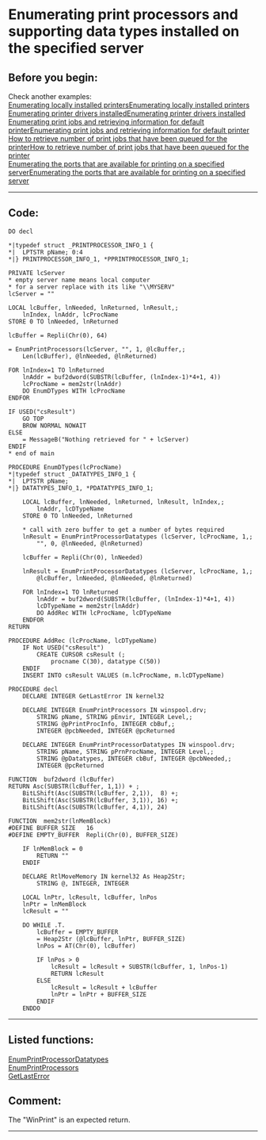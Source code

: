 
# Enumerating print processors and supporting data types installed on the specified server

## Before you begin:
Check another examples:  
<a href="?example=146">Enumerating locally installed printers</a>[Enumerating locally installed printers](sample_146.md)  
<a href="?example=82">Enumerating printer drivers installed</a>[Enumerating printer drivers installed](sample_082.md)  
<a href="?example=368">Enumerating print jobs and retrieving information for default printer</a>[Enumerating print jobs and retrieving information for default printer](sample_368.md)  
<a href="?example=367">How to retrieve number of print jobs that have been queued for the printer</a>[How to retrieve number of print jobs that have been queued for the printer](sample_367.md)  
<a href="?example=334">Enumerating the ports that are available for printing on a specified server</a>[Enumerating the ports that are available for printing on a specified server](sample_334.md)  
  
***  


## Code:
```foxpro  
DO decl

*|typedef struct _PRINTPROCESSOR_INFO_1 {
*|  LPTSTR pName; 0:4
*|} PRINTPROCESSOR_INFO_1, *PPRINTPROCESSOR_INFO_1;

PRIVATE lcServer
* empty server name means local computer
* for a server replace with its like "\\MYSERV"
lcServer = ""

LOCAL lcBuffer, lnNeeded, lnReturned, lnResult,;
	lnIndex, lnAddr, lcProcName
STORE 0 TO lnNeeded, lnReturned

lcBuffer = Repli(Chr(0), 64)

= EnumPrintProcessors(lcServer, "", 1, @lcBuffer,;
	Len(lcBuffer), @lnNeeded, @lnReturned)

FOR lnIndex=1 TO lnReturned
	lnAddr = buf2dword(SUBSTR(lcBuffer, (lnIndex-1)*4+1, 4))
	lcProcName = mem2str(lnAddr)
	DO EnumDTypes WITH lcProcName
ENDFOR

IF USED("csResult")
	GO TOP
	BROW NORMAL NOWAIT
ELSE
	= MessageB("Nothing retrieved for " + lcServer)
ENDIF
* end of main

PROCEDURE EnumDTypes(lcProcName)
*|typedef struct _DATATYPES_INFO_1 {
*|  LPTSTR pName;
*|} DATATYPES_INFO_1, *PDATATYPES_INFO_1;

	LOCAL lcBuffer, lnNeeded, lnReturned, lnResult, lnIndex,;
		lnAddr, lcDTypeName
	STORE 0 TO lnNeeded, lnReturned

	* call with zero buffer to get a number of bytes required
	lnResult = EnumPrintProcessorDatatypes (lcServer, lcProcName, 1,;
		"", 0, @lnNeeded, @lnReturned)

	lcBuffer = Repli(Chr(0), lnNeeded)

	lnResult = EnumPrintProcessorDatatypes (lcServer, lcProcName, 1,;
		@lcBuffer, lnNeeded, @lnNeeded, @lnReturned)

	FOR lnIndex=1 TO lnReturned
		lnAddr = buf2dword(SUBSTR(lcBuffer, (lnIndex-1)*4+1, 4))
		lcDTypeName = mem2str(lnAddr)
		DO AddRec WITH lcProcName, lcDTypeName
	ENDFOR
RETURN

PROCEDURE AddRec (lcProcName, lcDTypeName)
	IF Not USED("csResult")
		CREATE CURSOR csResult (;
			procname C(30), datatype C(50))
	ENDIF
	INSERT INTO csResult VALUES (m.lcProcName, m.lcDTypeName)

PROCEDURE decl
	DECLARE INTEGER GetLastError IN kernel32

	DECLARE INTEGER EnumPrintProcessors IN winspool.drv;
		STRING pName, STRING pEnvir, INTEGER Level,;
		STRING @pPrintProcInfo, INTEGER cbBuf,;
		INTEGER @pcbNeeded, INTEGER @pcReturned

	DECLARE INTEGER EnumPrintProcessorDatatypes IN winspool.drv;
		STRING pName, STRING pPrnProcName, INTEGER Level,;
		STRING @pDatatypes, INTEGER cbBuf, INTEGER @pcbNeeded,;
		INTEGER @pcReturned

FUNCTION  buf2dword (lcBuffer)
RETURN Asc(SUBSTR(lcBuffer, 1,1)) + ;
	BitLShift(Asc(SUBSTR(lcBuffer, 2,1)),  8) +;
	BitLShift(Asc(SUBSTR(lcBuffer, 3,1)), 16) +;
	BitLShift(Asc(SUBSTR(lcBuffer, 4,1)), 24)

FUNCTION  mem2str(lnMemBlock)
#DEFINE BUFFER_SIZE   16
#DEFINE EMPTY_BUFFER  Repli(Chr(0), BUFFER_SIZE)

	IF lnMemBlock = 0
		RETURN ""
	ENDIF

	DECLARE RtlMoveMemory IN kernel32 As Heap2Str;
		STRING @, INTEGER, INTEGER

	LOCAL lnPtr, lcResult, lcBuffer, lnPos
	lnPtr = lnMemBlock
	lcResult = ""

	DO WHILE .T.
		lcBuffer = EMPTY_BUFFER
		= Heap2Str (@lcBuffer, lnPtr, BUFFER_SIZE)
		lnPos = AT(Chr(0), lcBuffer)

		IF lnPos > 0
			lcResult = lcResult + SUBSTR(lcBuffer, 1, lnPos-1)
			RETURN lcResult
		ELSE
			lcResult = lcResult + lcBuffer
			lnPtr = lnPtr + BUFFER_SIZE
		ENDIF
	ENDDO  
```  
***  


## Listed functions:
[EnumPrintProcessorDatatypes](../libraries/winspool.drv/EnumPrintProcessorDatatypes.md)  
[EnumPrintProcessors](../libraries/winspool.drv/EnumPrintProcessors.md)  
[GetLastError](../libraries/kernel32/GetLastError.md)  

## Comment:
The "WinPrint" is an expected return.  
  
***  

